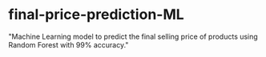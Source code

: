 # final-price-prediction-ML
"Machine Learning model to predict the final selling price of products using Random Forest with 99% accuracy."
